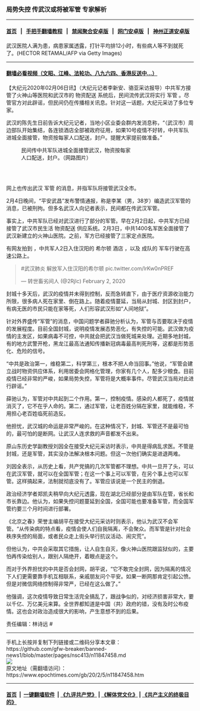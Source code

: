 ### 局势失控 传武汉或将被军管 专家解析
------------------------

#### [首页](https://github.com/gfw-breaker/banned-news1/blob/master/README.md) &nbsp;&nbsp;|&nbsp;&nbsp; [手把手翻墙教程](https://github.com/gfw-breaker/guides/wiki) &nbsp;&nbsp;|&nbsp;&nbsp; [禁闻聚合安卓版](https://github.com/gfw-breaker/bn-android) &nbsp;&nbsp;|&nbsp;&nbsp; [网门安卓版](https://github.com/oGate2/oGate) &nbsp;&nbsp;|&nbsp;&nbsp; [神州正道安卓版](https://github.com/SzzdOgate/update) 



<div><img alt="" class="aligncenter wp-post-image" src="https://i.epochtimes.com/assets/uploads/2020/02/GettyImages-1196130138-600x400.jpg"/>
<div class="red16 caption">
 武汉医院人满为患，病患家属透露，打针平均排12小时，有些病人等不到就死了。(HECTOR RETAMAL/AFP via Getty Images)
</div>
</div><hr/>

#### [翻墙必看视频（文昭、江峰、法轮功、八九六四、香港反送中...）](http://167.172.214.107/home.html)

<div><p>
 【大纪元2020年02月06日讯】（大纪元记者李新安、骆亚采访报导）中共军方接管了火神山等医院和武汉市的
 <ok href="https://www.epochtimes.com/gb/tag/%E7%89%A9%E8%B5%84%E9%85%8D%E9%80%81.html">
  物资配送
 </ok>
 系统后，民间流传武汉将实行
 <ok href="https://www.epochtimes.com/gb/tag/%E5%86%9B%E7%AE%A1.html">
  军管
 </ok>
 。尽管官方对此辟谣，但民间仍在传播相关讯息。针对这一话题，大纪元采访了多位专家。
</p>
<p>
 武汉的陈先生日前告诉大纪元记者，当地小区业委会群内发消息称，“（武汉市）周边部队开始集结，各连锁酒店全部被政府征用，如果10号疫情不好转，中共军队进城全面接管，物资按每家人口配送，封户。提醒大家提前做准备。”
</p>
<figure class="wp-caption aligncenter" id="attachment_11847472" style="width: 300px">
 <ok href="http://i.epochtimes.com/assets/uploads/2020/02/m1.jpg">
  <img alt="" class="wp-image-11847472 size-small" src="http://i.epochtimes.com/assets/uploads/2020/02/m1-300x268.jpg"/>
 </ok>
 <br/><figcaption class="wp-caption-text">
  民间传中共军队进城全面接管武汉，物资按每家人口配送，封户。（网路图片）
 </figcaption><br/>
</figure><br/>
<p>
 网上也传出武汉
 <ok href="https://www.epochtimes.com/gb/tag/%E5%86%9B%E7%AE%A1.html">
  军管
 </ok>
 的消息，并指军队将接管武汉全市。
</p>
<p>
 2月4日晚间，“平安武昌”发布警情通报，称是李某（男，38岁）编造武汉军管的消息，已被刑拘。但多名武汉人向记者表示，民间都在传武汉军管。
</p>
<p>
 事实上，中共军队已经对武汉进行了部分的军管。早在2月2日起，中共军方已经接管了武汉市民生活
 <ok href="https://www.epochtimes.com/gb/tag/%E7%89%A9%E8%B5%84%E9%85%8D%E9%80%81.html">
  物资配送
 </ok>
 供应系统。2月3日，中共1400名军医全面接管了武汉新建立的火神山医院。之前，军方已经接管了三家定点医院。
</p>
<p>
 <span class="s1">
  有网友拍到
 </span>
 <span class="s1">
  ，中共军人2日入住汉阳的
  <span class="s2">
   希尔顿
  </span>
 </span>
 <span class="s2">
  酒店
 </span>
 <span class="s1">
  ，以及
 </span>
 <span class="s3">
  成队的
 </span>
 <span class="s1">
  军车行驶在高速公路上。
 </span>
</p>
<p>
</p>
<blockquote class="twitter-tweet">
 <p dir="ltr" lang="zh">
  <ok href="https://twitter.com/hashtag/%E6%AD%A6%E6%B1%89%E8%82%BA%E7%82%8E?src=hash&amp;ref_src=twsrc%5Etfw">
   #武汉肺炎
  </ok>
  解放军入住汉阳的希尔顿
  <ok href="https://t.co/lrKw0nPREF">
   pic.twitter.com/lrKw0nPREF
  </ok>
 </p>
 <p>
  — 转世畜劣间人 (@2Rjlc)
  <ok href="https://twitter.com/2Rjlc/status/1223896015222083589?ref_src=twsrc%5Etfw">
   February 2, 2020
  </ok>
 </p>
</blockquote>
<p>
 <p>
  封城十多天后，武汉的疫情并未得到控制，反而急转直下，由于医疗资源收治能力所限，很多病人死在家里、倒在路上。随着疫情蔓延，当局从封城、封区到封户，有病无医的市民只能在家等死，人们形容武汉形如“人间地狱”。
 </p>
 <p>
  针对外界盛传“军管”的消息，中国问题学者薛驰分析认为，军管与否要取决于疫情的发展程度。目前全国封城，说明疫情发展态势恶化，有失控的可能。武汉做为疫情的主发区，如果病毒不可控，中共就会把武汉当做死城来处理。近期多地封城，有的地方武警开枪，黑龙江最高法通知传播新冠病毒最高判死刑等，这都是形势恶化、危险的信号。
 </p>
 <p>
  “中共是政治第一，维稳第二，科学第三，根本不把人命当回事。”他说，“军管会建立战时物资供应体系，利用居委会网格化管理，你家有几个人，配多少粮食。目前疫情已经非常的严峻，如果局势失控，军管将是大概率事件。尽管武汉当局对此进行辟谣。”
 </p>
 <p>
  薛驰认为，军管对中共起到二个作用。第一，控制疫情。感染的人都死了，疫情就消灭了，它不在乎人命的。第二，通过军管，让老百姓分隔在家里，就能维稳，不用担心老百姓临死前造反。
 </p>
 <p>
  他担忧，武汉城的命运是非常严峻的。在这种情况下，封城、军管还不是最可怕的，最可怕的是断网。让武汉人连求救的声音都发不出来。
 </p>
 <p>
  原山东历史学副教授刘因全在接受大纪元采访时表示，中共是得病乱求医。不管是封城，还是军管，其实没办法解决根本问题。但这一次他们确实是进退两难。
 </p>
 <p>
  刘因全表示，从历史上看，共产党搞的几次军管都不理想。中共一旦开了头，可以在武汉军管，就可以在全国军管；在这一个事上可以军管，在另个事上也可以军管。这样搞起来，法制就彻底没有了。军管应该说是一个民主的倒退。
 </p>
 <p>
  政治经济学者郑凯夫稍早向大纪元透露，现在湖北已经部分是由军队在管，省长和市长靠边。他认为，如果失控问题蔓延到全国，全国可能也要准备军管，而全国军管约要三个月时间进行部署。
 </p>
 <p>
  《北京之春》荣誉主编胡平在接受大纪元采访时则表示，他认为武汉不会军管。“从传染病的特点看，疫情会使人们自我隔离，不会聚众。而军管是针对社会秩序失控的局面，或者民众走上街头举行抗议活动、闹灾荒”。
 </p>
 <p>
  但他认为，中共会采取其它措施，让人自生自灭，像火神山医院跟监狱似的，主要怕再传染给别人，跟别人隔绝开，着眼点是这个。
 </p>
 <p>
  而对于外界担忧的中共是否会封网，胡平说，“它不敢完全封网，因为隔离的情况下人们更需要靠手机互相联系，亲戚朋友问个平安。如果一断网那肯定引起公愤。但是对微信网络控制得非常严，已经在这么做了。”
 </p>
 <p>
  他强调，这次疫情导致日常生活完全搞乱了，跟战争似的，对经济损害非常大，要以千亿、万亿美元来算。全世界都知道是中国（共）政府的错，没有及时公布疫情。这也会对政治造成很大的影响，产生意想不到的后果。
 </p>
 <p>
  责任编辑：林诗远 #
 </p>
 <p>
 </p>
 <p>
 </p>
</p></div>
<hr/>
手机上长按并复制下列链接或二维码分享本文章：<br/>
https://github.com/gfw-breaker/banned-news1/blob/master/pages/nsc413/n11847458.md <br/>
<a href='https://github.com/gfw-breaker/banned-news1/blob/master/pages/nsc413/n11847458.md'><img src='https://github.com/gfw-breaker/banned-news1/blob/master/pages/nsc413/n11847458.md.png'/></a> <br/>
原文地址（需翻墙访问）：https://www.epochtimes.com/gb/20/2/5/n11847458.htm


------------------------
#### [首页](https://github.com/gfw-breaker/banned-news1/blob/master/README.md) &nbsp;|&nbsp; [一键翻墙软件](https://github.com/gfw-breaker/nogfw/blob/master/README.md) &nbsp;| [《九评共产党》](https://github.com/gfw-breaker/9ping.md/blob/master/README.md#九评之一评共产党是什么) | [《解体党文化》](https://github.com/gfw-breaker/jtdwh.md/blob/master/README.md) | [《共产主义的终极目的》](https://github.com/gfw-breaker/gczydzjmd.md/blob/master/README.md)


<img src='http://gfw-breaker.win/banned-news/pages/nsc413/n11847458.md' width='0px' height='0px'/>
